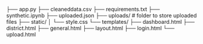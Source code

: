 
├── app.py
├── cleaneddata.csv
├── requirements.txt
├── synthetic.ipynb
├── uploaded.json
├── uploads/                # folder to store uploaded files
├── static/
│   └── style.css
└── templates/
    ├── dashboard.html
    ├── district.html
    ├── general.html
    ├── layout.html
    ├── login.html
    └── upload.html

